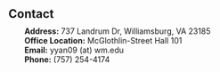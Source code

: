 <h1 id="contact"></h1>

<h2 style="margin: 60px 0px 10px;">Contact</h2>

<ul style="margin:0 5px 0;">
<strong>Address:</strong> 737 Landrum Dr, Williamsburg, VA 23185
<br />
<strong>Office Location:</strong> McGlothlin-Street Hall 101 
<br />
<strong>Email:</strong> <email>yyan09 (at) wm.edu</email>
<br />
<strong>Phone:</strong> (757) 254-4174</p>
</ul>